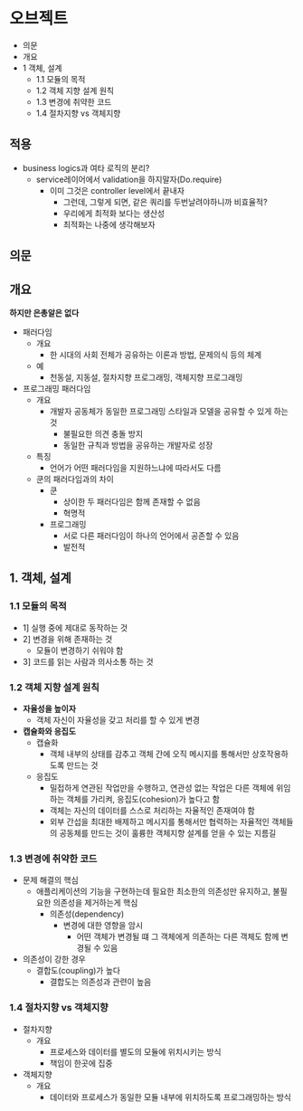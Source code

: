# 오브젝트

- 의문
- 개요
- 1 객체, 설계
  - 1.1 모듈의 목적
  - 1.2 객체 지향 설계 원칙
  - 1.3 변경에 취약한 코드
  - 1.4 절차지향 vs 객체지향

## 적용

- business logics과 여타 로직의 분리?
  - service레이어에서 validation을 하지말자(Do.require)
    - 이미 그것은 controller level에서 끝내자
      - 그런데, 그렇게 되면, 같은 쿼리를 두번날려야하니까 비효율적?
      - 우리에게 최적화 보다는 생산성
      - 최적화는 나중에 생각해보자

## 의문

## 개요

**하지만 은총알은 없다**

- 패러다임
  - 개요
    - 한 시대의 사회 전체가 공유하는 이론과 방법, 문제의식 등의 체계
  - 예
    - 천동설, 지동설, 절차지향 프로그래밍, 객체지향 프로그래밍
- 프로그래밍 패러다임
  - 개요
    - 개발자 공동체가 동일한 프로그래밍 스타일과 모델을 공유할 수 있게 하는 것
      - 불필요한 의견 충돌 방지
      - 동일한 규칙과 방법을 공유하는 개발자로 성장
  - 특징
    - 언어가 어떤 패러다임을 지원하느냐에 따라서도 다름
  - 쿤의 패러다임과의 차이
    - 쿤
      - 상이한 두 패러다임은 함께 존재할 수 없음
      - 혁명적
    - 프로그래밍
      - 서로 다른 패러다임이 하나의 언어에서 공존할 수 있음
      - 발전적

## 1. 객체, 설계

### 1.1 모듈의 목적

- 1] 실행 중에 제대로 동작하는 것
- 2] 변경을 위해 존재하는 것
  - 모듈이 변경하기 쉬워야 함
- 3] 코드를 읽는 사람과 의사소통 하는 것

### 1.2 객체 지향 설계 원칙

- **자율성을 높이자**
  - 객체 자신이 자율성을 갖고 처리를 할 수 있게 변경
- **캡슐화와 응집도**
  - 캡슐화
    - 객체 내부의 상태를 감추고 객체 간에 오직 메시지를 통해서만 상호작용하도록 만드는 것
  - 응집도
    - 밀접하게 연관된 작업만을 수행하고, 연관성 없는 작업은 다른 객체에 위임하는 객체를 가리켜, 응집도(cohesion)가 높다고 함
    - 객체는 자신의 데이터를 스스로 처리하는 자율적인 존재여야 함
    - 외부 간섭을 최대한 배제하고 메시지를 통해서만 협력하는 자율적인 객체들의 공동체를 만드는 것이 훌륭한 객체지향 설계를 얻을 수 있는 지름길

### 1.3 변경에 취약한 코드

- 문제 해결의 핵심
  - 애플리케이션의 기능을 구현하는데 필요한 최소한의 의존성만 유지하고, 불필요한 의존성을 제거하는게 핵심
    - 의존성(dependency)
      - 변경에 대한 영향을 암시
        - 어떤 객체가 변경될 떄 그 객체에게 의존하는 다른 객체도 함께 변경될 수 있음
- 의존성이 강한 경우
  - 결합도(coupling)가 높다
    - 결합도는 의존성과 관련이 높음

### 1.4 절차지향 vs 객체지향

- 절차지향
  - 개요
    - 프로세스와 데이터를 별도의 모듈에 위치시키는 방식
    - 책임이 한곳에 집중
- 객체지향
  - 개요
    - 데이터와 프로세스가 동일한 모듈 내부에 위치하도록 프로그래밍하는 방식
